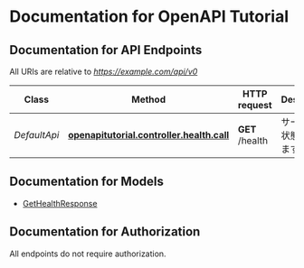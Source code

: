 # Documentation for OpenAPI Tutorial

<a name="documentation-for-api-endpoints"></a>
## Documentation for API Endpoints

All URIs are relative to *https://example.com/api/v0*

Class | Method | HTTP request | Description
------------ | ------------- | ------------- | -------------
*DefaultApi* | [**openapitutorial.controller.health.call**](Apis/DefaultApi.md#openapitutorial.controller.health.call) | **GET** /health | サーバーの状態を返します


<a name="documentation-for-models"></a>
## Documentation for Models

 - [GetHealthResponse](./Models/GetHealthResponse.md)


<a name="documentation-for-authorization"></a>
## Documentation for Authorization

All endpoints do not require authorization.
